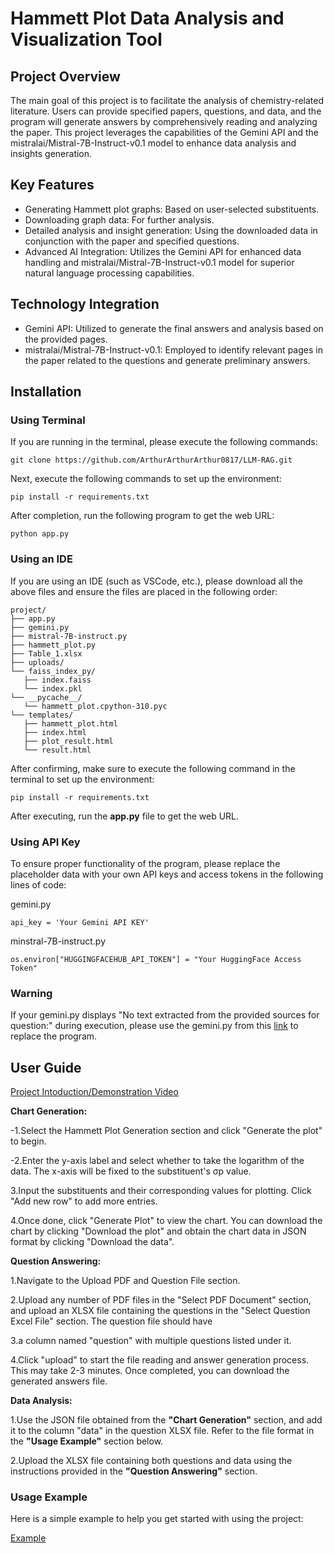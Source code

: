 # Hammett Plot Data Analysis and Visualization Tool

## Project Overview
The main goal of this project is to facilitate the analysis of chemistry-related literature. Users can provide specified papers, questions, and data, and the program will generate answers by comprehensively reading and analyzing the paper. This project leverages the capabilities of the Gemini API and the mistralai/Mistral-7B-Instruct-v0.1 model to enhance data analysis and insights generation.

## Key Features
- Generating Hammett plot graphs: Based on user-selected substituents.
- Downloading graph data: For further analysis.
- Detailed analysis and insight generation: Using the downloaded data in conjunction with the paper and specified questions.
- Advanced AI Integration: Utilizes the Gemini API for enhanced data handling and mistralai/Mistral-7B-Instruct-v0.1 model for superior natural language processing capabilities.

## Technology Integration
- Gemini API: Utilized to generate the final answers and analysis based on the provided pages.
- mistralai/Mistral-7B-Instruct-v0.1: Employed to identify relevant pages in the paper related to the questions and generate preliminary answers.

## Installation

### Using Terminal

If you are running in the terminal, please execute the following commands:

    git clone https://github.com/ArthurArthurArthur0817/LLM-RAG.git

Next, execute the following commands to set up the environment:

    pip install -r requirements.txt

After completion, run the following program to get the web URL:

    python app.py

### Using an IDE

If you are using an IDE (such as VSCode, etc.), please download all the above files and ensure the files are placed in the following order:

 ```
project/
├── app.py
├── gemini.py
├── mistral-7B-instruct.py
├── hammett_plot.py
├── Table_1.xlsx
├── uploads/
└── faiss_index_py/
    ├── index.faiss
    └── index.pkl
└── __pycache__/
    └── hammett_plot.cpython-310.pyc
└── templates/
    ├── hammett_plot.html
    ├── index.html
    ├── plot_result.html
    └── result.html
```

After confirming, make sure to execute the following command in the terminal to set up the environment:

    pip install -r requirements.txt

After executing, run the **app.py** file to get the web URL.

### Using API Key

To ensure proper functionality of the program, please replace the placeholder data with your own API keys and access tokens in the following lines of code:

gemini.py

    api_key = 'Your Gemini API KEY'
    
minstral-7B-instruct.py

    os.environ["HUGGINGFACEHUB_API_TOKEN"] = "Your HuggingFace Access Token"


### Warning

If your gemini.py displays "No text extracted from the provided sources for question:" during execution, please use the gemini.py from this [link](https://github.com/ArthurArthurArthur0817/Educational-Big-Data/blob/main/gemini.py(for%20google%20VM)) to replace the program.


## User Guide
[Project Intoduction/Demonstration Video](https://youtu.be/eci8HjQMh_I)


**Chart Generation:**

-1.Select the Hammett Plot Generation section and click "Generate the plot" to begin.

-2.Enter the y-axis label and select whether to take the logarithm of the data. The x-axis will be fixed to the substituent's σp value.

 3.Input the substituents and their corresponding values for plotting. Click "Add new row" to add more entries.

 4.Once done, click "Generate Plot" to view the chart. You can download the chart by clicking "Download the plot" and obtain the chart data in JSON format by clicking "Download the data".

**Question Answering:**

1.Navigate to the Upload PDF and Question File section.

2.Upload any number of PDF files in the "Select PDF Document" section, and upload an XLSX file containing the questions in the "Select Question Excel File" section. The question file should have 

3.a column named "question" with multiple questions listed under it.

4.Click "upload" to start the file reading and answer generation process. This may take 2-3 minutes. Once completed, you can download the generated answers file.

**Data Analysis:**

1.Use the JSON file obtained from the **"Chart Generation"** section, and add it to the column "data" in the question XLSX file. Refer to the file format in the **"Usage Example"** section below.

2.Upload the XLSX file containing both questions and data using the instructions provided in the **"Question Answering"** section.

### Usage Example
Here is a simple example to help you get started with using the project:

[Example](https://github.com/ArthurArthurArthur0817/LLM-RAG/blob/main/Example.pdf)







